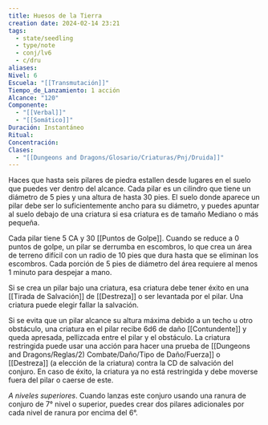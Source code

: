 ```yaml
---
title: Huesos de la Tierra
creation date: 2024-02-14 23:21
tags:
  - state/seedling
  - type/note
  - conj/lv6
  - c/dru
aliases: 
Nivel: 6
Escuela: "[[Transmutación]]"
Tiempo_de_Lanzamiento: 1 acción
Alcance: "120"
Componente:
  - "[[Verbal]]"
  - "[[Somático]]"
Duración: Instantáneo
Ritual: 
Concentración: 
Clases:
  - "[[Dungeons and Dragons/Glosario/Criaturas/Pnj/Druida]]"
---
```

Haces que hasta seis pilares de piedra estallen desde lugares en el suelo que puedes ver dentro del alcance. Cada pilar es un cilindro que tiene un diámetro de 5 pies y una altura de hasta 30 pies. El suelo donde aparece un pilar debe ser lo suficientemente ancho para su diámetro, y puedes apuntar al suelo debajo de una criatura si esa criatura es de tamaño Mediano o más pequeña. 

Cada pilar tiene 5 CA y 30 [[Puntos de Golpe]]. Cuando se reduce a 0 puntos de golpe, un pilar se derrumba en escombros, lo que crea un área de terreno difícil con un radio de 10 pies que dura hasta que se eliminan los escombros. Cada porción de 5 pies de diámetro del área requiere al menos 1 minuto para despejar a mano.

Si se crea un pilar bajo una criatura, esa criatura debe tener éxito en una [[Tirada de Salvación]] de [[Destreza]] o ser levantada por el pilar. Una criatura puede elegir fallar la salvación.

Si se evita que un pilar alcance su altura máxima debido a un techo u otro obstáculo, una criatura en el pilar recibe 6d6 de daño [[Contundente]] y queda apresada, pellizcada entre el pilar y el obstáculo. La criatura restringida puede usar una acción para hacer una prueba de [[Dungeons and Dragons/Reglas/2) Combate/Daño/Tipo de Daño/Fuerza]] o [[Destreza]] (a elección de la criatura) contra la CD de salvación del conjuro. En caso de éxito, la criatura ya no está restringida y debe moverse fuera del pilar o caerse de este.

*A niveles superiores*. Cuando lanzas este conjuro usando una ranura de conjuro de 7° nivel o superior, puedes crear dos pilares adicionales por cada nivel de ranura por encima del 6°.
